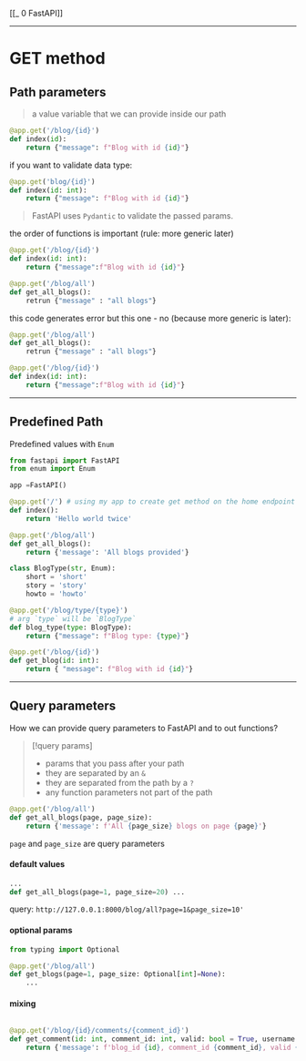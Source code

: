 [[_ 0 FastAPI]]


----
# GET method

## Path parameters
> 
> a value variable that we can provide inside our path
> 

```python
@app.get('/blog/{id}')
def index(id):
	return {"message": f"Blog with id {id}"}
```

if you want to validate data type:
```python
@app.get('blog/{id}')
def index(id: int):
	return {"message": f"Blog with id {id}"}
```

> FastAPI uses `Pydantic` to validate the passed params.

the order of functions is important (rule: more generic later)
```python
@app.get('/blog/{id}')
def index(id: int):
	return {"message":f"Blog with id {id}"}

@app.get('/blog/all')
def get_all_blogs():
	retrun {"message" : "all blogs"}
```
this code generates error
but this one - no (because more generic is later):
```python
@app.get('/blog/all')
def get_all_blogs():
	retrun {"message" : "all blogs"}

@app.get('/blog/{id}')
def index(id: int):
	return {"message":f"Blog with id {id}"}


```

---
## Predefined Path
Predefined values with `Enum`
```python
from fastapi import FastAPI
from enum import Enum

app =FastAPI()

@app.get('/') # using my app to create get method on the home endpoint
def index():
    return 'Hello world twice'

@app.get('/blog/all')
def get_all_blogs():
    return {'message': 'All blogs provided'}

class BlogType(str, Enum):
    short = 'short'
    story = 'story'
    howto = 'howto'

@app.get('/blog/type/{type}')
# arg `type` will be `BlogType`
def blog_type(type: BlogType):
    return {"message": f"Blog type: {type}"}

@app.get('/blog/{id}')
def get_blog(id: int):
    return { "message": f"Blog with id {id}"}

```

----
## Query parameters
How we can provide query parameters to FastAPI and to out functions?

>[!query params]
> - params that you pass after your path 
> - they are separated by an `&`
> - they are separated from the path by a `?`
> - any function parameters not part of the path

```python
@app.get('/blog/all')
def get_all_blogs(page, page_size):
    return {'message': f'All {page_size} blogs on page {page}'}
```

`page` and `page_size` are query parameters

#### default values
```python
...
def get_all_blogs(page=1, page_size=20) ...
```

query: `http://127.0.0.1:8000/blog/all?page=1&page_size=10'`


#### optional params
```python
from typing import Optional

@app.get('/blog/all')
def get_blogs(page=1, page_size: Optional[int]=None):
	...
```


#### mixing
```python

@app.get('/blog/{id}/comments/{comment_id}')
def get_comment(id: int, comment_id: int, valid: bool = True, username: Optional[str] = None):
    return {'message': f'blog_id {id}, comment_id {comment_id}, valid {valid} user name { username }'}
```




